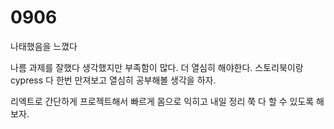 # 0906

나태했음을 느꼈다

나름 과제를 잘했다 생각했지만 부족함이 많다. 더 열심히 해야한다. 스토리북이랑 cypress 다 한번 만져보고 열심히 공부해볼 생각을 하자.

리엑트로 간단하게 프로젝트해서 빠르게 몸으로 익히고 내일 정리 쭉 다 할 수 있도록 해보자.